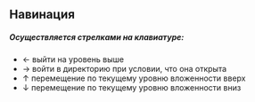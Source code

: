 ## Навинация

##### Осуществляется стрелками на клавиатуре:

- &#8592; выйти на уровень выше
- &#8594; войти в директорию при условии, что она открыта
- &#8593; перемещение по текущему уровню вложенности вверх
- &#8595; перемещение по текущему уровню вложенности вниз
